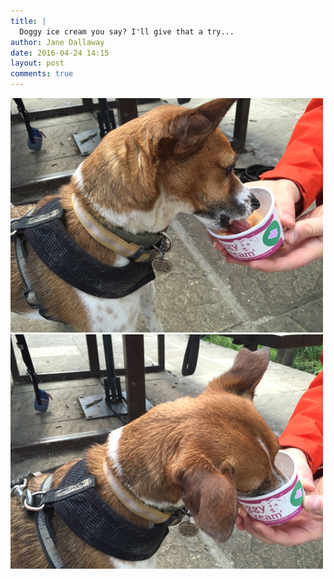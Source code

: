 ```yaml
---
title: |
  Doggy ice cream you say? I'll give that a try...
author: Jane Dallaway
date: 2016-04-24 14:15
layout: post
comments: true
---
```


<div><a href="/media/tp_IMG_7991.JPG"><img src="/media/tp_thumb_IMG_7991.JPG" width="500" height="375"/></a></div><div><a href="/media/tp_IMG_7995.JPG"><img src="/media/tp_thumb_IMG_7995.JPG" width="500" height="375"/></a></div>



 


 


  


  

      